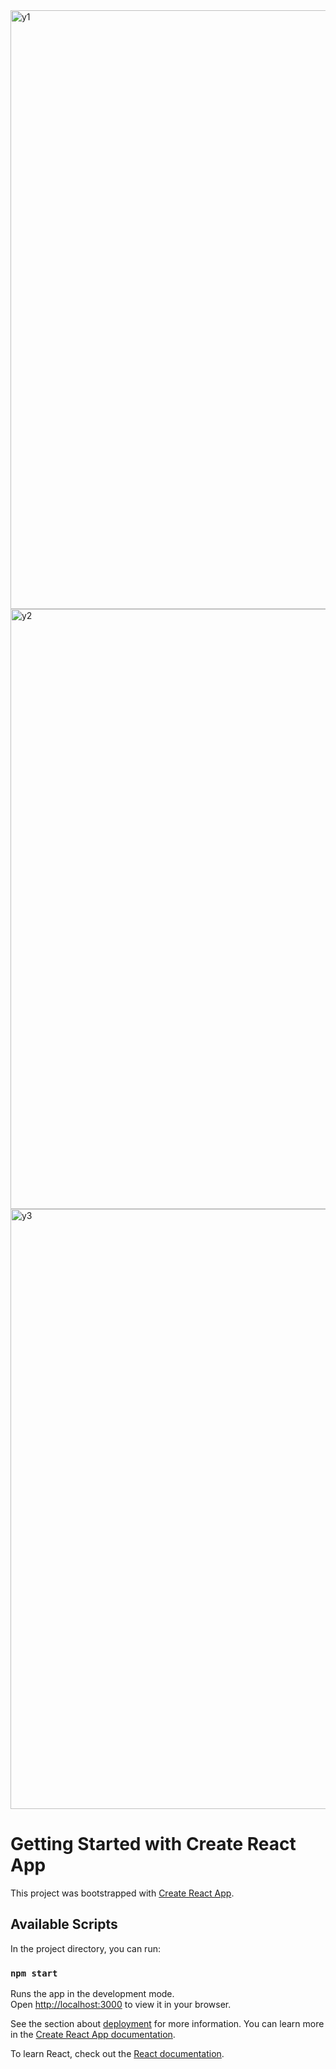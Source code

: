 
<img width="958" alt="y1" src="https://github.com/metin-aba/youtube_clone/assets/93713307/34579fff-5297-4445-bca3-6adcc92a77c9">


<img width="960" alt="y2" src="https://github.com/metin-aba/youtube_clone/assets/93713307/e8201106-3467-4119-8e58-60f48077fa98">

<img width="960" alt="y3" src="https://github.com/metin-aba/youtube_clone/assets/93713307/89702c16-e4e2-4324-a2f3-ae1bf6c73d90">




# Getting Started with Create React App

This project was bootstrapped with [Create React App](https://github.com/facebook/create-react-app).

## Available Scripts

In the project directory, you can run:

### `npm start`

Runs the app in the development mode.\
Open [http://localhost:3000](http://localhost:3000) to view it in your browser.

See the section about [deployment](https://facebook.github.io/create-react-app/docs/deployment) for more information.
You can learn more in the [Create React App documentation](https://facebook.github.io/create-react-app/docs/getting-started).

To learn React, check out the [React documentation](https://reactjs.org/).
